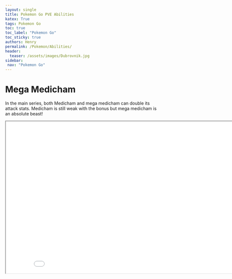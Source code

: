 ```yaml
---
layout: single
title: Pokemon Go PVE Abilities 
katex: True
tags: Pokemon Go
toc: true
toc_label: "Pokemon Go"
toc_sticky: true
authors: Henry
permalink: /Pokemon/Abilities/
header:
  teaser: /assets/images/Dubrovnik.jpg
sidebar:
 nav: "Pokemon Go"
---
```


# Mega Medicham
In the main series, both Medicham and mega medicham can double its attack stats. Medicham is still weak with the bonus but mega medicham is an absolute beast!  
<iframe src="/assets/images/Hitmonlee1.png" width="869px" height="491px"></iframe>



